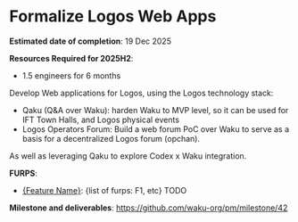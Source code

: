 # Formalize Logos Web Apps

**Estimated date of completion**: 19 Dec 2025

**Resources Required for 2025H2**:
- 1.5 engineers for 6 months

Develop Web applications for Logos, using the Logos technology stack:

- Qaku (Q&A over Waku): harden Waku to MVP level, so it can be used for IFT Town Halls, and Logos physical events
- Logos Operators Forum: Build a web forum PoC over Waku to serve as a basis for a decentralized Logos forum (opchan).

As well as leveraging Qaku to explore Codex x Waku integration.

**FURPS**:

- [{Feature Name}]({path/to/furps/file}): {list of furps: F1, etc} TODO

**Milestone and deliverables**: https://github.com/waku-org/pm/milestone/42 
